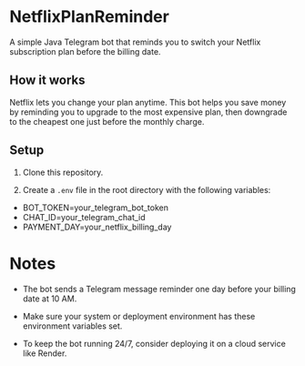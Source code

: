 # NetflixPlanReminder

A simple Java Telegram bot that reminds you to switch your Netflix subscription plan before the billing date.

## How it works

Netflix lets you change your plan anytime. This bot helps you save money by reminding you to upgrade to the most expensive plan, then downgrade to the cheapest one just before the monthly charge.

## Setup

1. Clone this repository.

2. Create a `.env` file in the root directory with the following variables:

- BOT_TOKEN=your_telegram_bot_token
- CHAT_ID=your_telegram_chat_id
- PAYMENT_DAY=your_netflix_billing_day

# Notes

- The bot sends a Telegram message reminder one day before your billing date at 10 AM.

- Make sure your system or deployment environment has these environment variables set.

- To keep the bot running 24/7, consider deploying it on a cloud service like Render.
